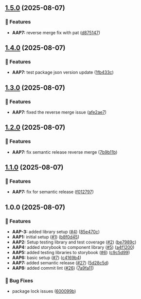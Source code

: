 ## [1.5.0](https://github.com/marvin-aroza/angular-admin-panel/compare/v1.4.0...v1.5.0) (2025-08-07)

### 🚀 Features

* **AAP7:** reverse merge fix with pat ([d875147](https://github.com/marvin-aroza/angular-admin-panel/commit/d875147e5961798c97c89b26bdc9e7435b74e745))

## [1.4.0](https://github.com/marvin-aroza/angular-admin-panel/compare/v1.3.0...v1.4.0) (2025-08-07)

### 🚀 Features

* **AAP7:** test package json version update ([1fb433c](https://github.com/marvin-aroza/angular-admin-panel/commit/1fb433c9623ba3920d155591c12dc95d3677287a))

## [1.3.0](https://github.com/marvin-aroza/angular-admin-panel/compare/v1.2.0...v1.3.0) (2025-08-07)

### 🚀 Features

* **AAP7:** fixed the reverse merge issue ([afe2ae7](https://github.com/marvin-aroza/angular-admin-panel/commit/afe2ae78e546d53ed2cd6b6f798730d9d1545acf))

## [1.2.0](https://github.com/marvin-aroza/angular-admin-panel/compare/v1.1.0...v1.2.0) (2025-08-07)

### 🚀 Features

* **AAP7:** fix semantic release reverse merge ([7b9b11b](https://github.com/marvin-aroza/angular-admin-panel/commit/7b9b11bfc5ad2c11cfc6b098c714ef0e5769e96b))

## [1.1.0](https://github.com/marvin-aroza/angular-admin-panel/compare/v1.0.0...v1.1.0) (2025-08-07)

### 🚀 Features

* **AAP7:** fix for semantic release ([f012797](https://github.com/marvin-aroza/angular-admin-panel/commit/f012797c1150c833a0e60bced064d2cf6a699c02))

## 1.0.0 (2025-08-07)

### 🚀 Features

* **AAP-3:** added library setup ([#4](https://github.com/marvin-aroza/angular-admin-panel/issues/4)) ([85e470c](https://github.com/marvin-aroza/angular-admin-panel/commit/85e470c0860dbf02a94590091b901829d5349209))
* **AAP1:** initial setup ([#1](https://github.com/marvin-aroza/angular-admin-panel/issues/1)) ([b8f0d45](https://github.com/marvin-aroza/angular-admin-panel/commit/b8f0d456fb2164136f0469809d3f86cc2508ec5f))
* **AAP2:** Setup testing library and test coverage ([#2](https://github.com/marvin-aroza/angular-admin-panel/issues/2)) ([be7989c](https://github.com/marvin-aroza/angular-admin-panel/commit/be7989c0706f9b3ec87e7b4648f57f5c62151ebf))
* **AAP4:** added storybook to component library ([#5](https://github.com/marvin-aroza/angular-admin-panel/issues/5)) ([a4f1200](https://github.com/marvin-aroza/angular-admin-panel/commit/a4f120085a67a41b00d6bb9f055dfa57f1cbc5b6))
* **AAP5:** added testing libraries to storybook ([#6](https://github.com/marvin-aroza/angular-admin-panel/issues/6)) ([c9c5d99](https://github.com/marvin-aroza/angular-admin-panel/commit/c9c5d99d6c3697cb5f8236c1243baaddf20e14d7))
* **AAP6:** basic setup ([#7](https://github.com/marvin-aroza/angular-admin-panel/issues/7)) ([c4169b4](https://github.com/marvin-aroza/angular-admin-panel/commit/c4169b43b62e56dfb14431a74040bebd3e7ff878))
* **AAP7:** added semantic release ([#27](https://github.com/marvin-aroza/angular-admin-panel/issues/27)) ([5d28c5d](https://github.com/marvin-aroza/angular-admin-panel/commit/5d28c5dc65ea39cba180db4ee2e1da89ab118a87))
* **AAP8:** added commit lint ([#26](https://github.com/marvin-aroza/angular-admin-panel/issues/26)) ([7a9fa11](https://github.com/marvin-aroza/angular-admin-panel/commit/7a9fa11447f25fa0c8c9dd55cb37cd8a42fee87a))

### 🐛 Bug Fixes

* package lock issues ([600099b](https://github.com/marvin-aroza/angular-admin-panel/commit/600099be89d83e43b1ada233b08c909ea72f54f9))
